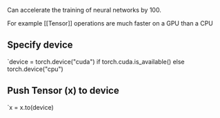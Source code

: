 Can accelerate the training of neural networks by 100.

For example [[Tensor]] operations are much faster on a GPU than a CPU

## Specify device

`device = torch.device("cuda") if torch.cuda.is_available() else torch.device("cpu")

## Push Tensor (x) to device

`x = x.to(device)
